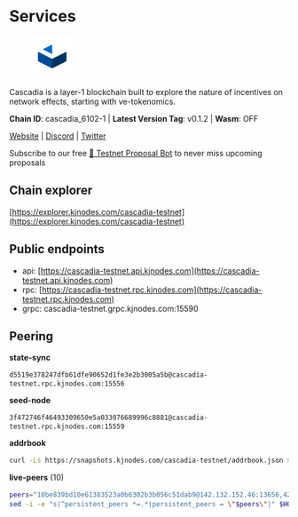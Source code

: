 # Services

<figure><img src="https://raw.githubusercontent.com/kj89/cosmos-images/main/logos/cascadia.png" alt=""><figcaption></figcaption></figure>

Cascadia is a layer-1 blockchain built to explore the  nature of incentives on network effects, starting  with ve-tokenomics.

**Chain ID**: cascadia_6102-1 | **Latest Version Tag**: v0.1.2 | **Wasm**: OFF

[Website](https://www.cascadia.foundation) | [Discord](https://discord.gg/cascadia) | [Twitter](https://twitter.com/CascadiaSystems)



Subscribe to our free [🤖 Testnet Proposal Bot](https://t.me/kjnodes_testnet_proposal_bot) to never miss upcoming proposals


## Chain explorer
[https://explorer.kjnodes.com/cascadia-testnet](https://explorer.kjnodes.com/cascadia-testnet)

## Public endpoints

* api: [https://cascadia-testnet.api.kjnodes.com](https://cascadia-testnet.api.kjnodes.com)
* rpc: [https://cascadia-testnet.rpc.kjnodes.com](https://cascadia-testnet.rpc.kjnodes.com)
* grpc: cascadia-testnet.grpc.kjnodes.com:15590

## Peering

**state-sync**

```text
d5519e378247dfb61dfe90652d1fe3e2b3005a5b@cascadia-testnet.rpc.kjnodes.com:15556
```

**seed-node**

```text
3f472746f46493309650e5a033076689996c8881@cascadia-testnet.rpc.kjnodes.com:15559
```

**addrbook**
```bash
curl -Ls https://snapshots.kjnodes.com/cascadia-testnet/addrbook.json > $HOME/.cascadiad/config/addrbook.json
```

**live-peers** (10)
```bash
peers="10be839bd10e61383523a0b6302b3b056c51dab9@142.132.152.46:13656,42ec68fe0eeeff1bb0ef64e1ae74c99c8d58c293@78.46.106.75:15656,c6e3921222655345d8296353994e917f13a1b4a1@65.109.92.79:40656,04c15c3a102a6fea54e17dc9c11280f8c7f94afd@45.91.168.78:18656,5e00a5323aa21b54669be868f2d2ab1e9d581207@135.181.183.62:18656,956e1b99ceef18f53b12ec7a0db97c350a7457a7@5.161.81.115:26656,d5519e378247dfb61dfe90652d1fe3e2b3005a5b@65.109.68.190:15556,e9f315c8115ecba182acf4b5d85190e8c1fcef2f@37.27.20.236:18656,950f69c2e21b39357c1aad3ddbb654ac2de4bb3d@161.97.134.203:18656,9ecdb4f8159f1fd727623a69eaf82a04f97e1612@193.187.129.77:18656"
sed -i -e "s|^persistent_peers *=.*|persistent_peers = \"$peers\"|" $HOME/.cascadiad/config/config.toml
```
